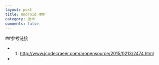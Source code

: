 ```yaml
---
layout: post
title: Android MVP
category: 技术
comments: false
---
```


 
##参考链接

* 1. <http://www.jcodecraeer.com/a/opensource/2015/0213/2474.html>

* 